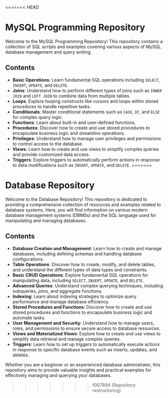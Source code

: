 <<<<<<< HEAD
# MySQL Programming Repository

Welcome to the MySQL Programming Repository! This repository contains a collection of SQL scripts and examples covering various aspects of MySQL database management and query writing.

## Contents

- **Basic Operations**: Learn fundamental SQL operations including `SELECT`, `INSERT`, `UPDATE`, and `DELETE`.
- **Joins**: Understand how to perform different types of joins such as `INNER JOIN` and `LEFT JOIN` to combine data from multiple tables.
- **Loops**: Explore looping constructs like cursors and loops within stored procedures to handle repetitive tasks.
- **Conditionals**: Master conditional statements such as `CASE`, `IF`, and `ELSE` for complex query logic.
- **Functions**: Learn about built-in and user-defined functions.
- **Procedures**: Discover how to create and use stored procedures to encapsulate business logic and streamline operations.
- **Privileges**: Understand how to manage user privileges and permissions to control access to the database.
- **Views**: Learn how to create and use views to simplify complex queries and provide customized data access.
- **Triggers**: Explore triggers to automatically perform actions in response to data modifications such as `INSERT`, `UPDATE`, and `DELETE`.
=======
# Database Repository

Welcome to the Database Repository! This repository is dedicated to providing a comprehensive collection of resources and examples related to database systems. Here, you will find information  on various modern database management systems (DBMSs) and the SQL language used for manipulating and managing databases.

## Contents

- **Database Creation and Management**: Learn how to create and manage databases, including defining schemas and handling database configurations.
- **Table Operations**: Discover how to create, modify, and delete tables, and understand the different types of data types and constraints.
- **Basic CRUD Operations**: Explore fundamental SQL operations for manipulating data, including `SELECT`, `INSERT`, `UPDATE`, and `DELETE`.
- **Advanced Queries**: Understand complex querying techniques, including subqueries, joins, and aggregate functions.
- **Indexing**: Learn about indexing strategies to optimize query performance and manage database efficiency.
- **Stored Procedures and Functions**: Discover how to create and use stored procedures and functions to encapsulate business logic and automate tasks.
- **User Management and Security**: Understand how to manage users, roles, and permissions to ensure secure access to database resources.
- **Views and Materialized Views**: Explore how to create and use views to simplify data retrieval and manage complex queries.
- **Triggers**: Learn how to set up triggers to automatically execute actions in response to specific database events such as inserts, updates, and deletes.

Whether you are a beginner or an experienced database administrator, this repository aims to provide valuable insights and practical examples for effectively managing and querying your databases.
>>>>>>> f067894 (Repository restructuring)
